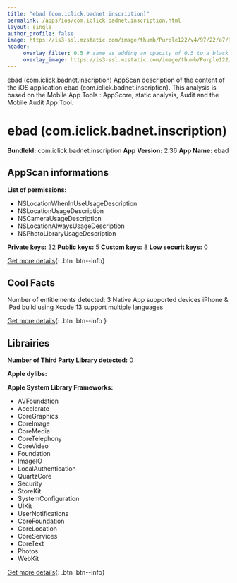 ```yaml
---
title: "ebad (com.iclick.badnet.inscription)"
permalink: /apps/ios/com.iclick.badnet.inscription.html
layout: single
author_profile: false
image: https://is3-ssl.mzstatic.com/image/thumb/Purple122/v4/97/22/a7/9722a7a7-5c7d-577c-02d4-0bc5993a4f83/AppIcon-1x_U007emarketing-0-10-0-85-220.png/512x512bb.jpg
header: 
     overlay_filter: 0.5 # same as adding an opacity of 0.5 to a black background
     overlay_image: https://is3-ssl.mzstatic.com/image/thumb/Purple122/v4/97/22/a7/9722a7a7-5c7d-577c-02d4-0bc5993a4f83/AppIcon-1x_U007emarketing-0-10-0-85-220.png/512x512bb.jpg
---
```

ebad (com.iclick.badnet.inscription) AppScan description of the content of the iOS application ebad (com.iclick.badnet.inscription). This analysis is based on the Mobile App Tools : AppScore, static analysis, Audit and the Mobile Audit App Tool.

# ebad (com.iclick.badnet.inscription)

**BundleId:** com.iclick.badnet.inscription
**App Version:** 2.36
**App Name:** ebad


## AppScan informations 

**List of permissions:** 
- NSLocationWhenInUseUsageDescription
- NSLocationUsageDescription
- NSCameraUsageDescription
- NSLocationAlwaysUsageDescription
- NSPhotoLibraryUsageDescription
  
  
**Private keys:** 32
**Public keys:** 5
**Custom keys:** 8
**Low securit keys:** 0
  
[Get more details](/pricing.html){: .btn .btn--info}

## Cool Facts

Number of entitlements detected: 3
Native App
supported devices iPhone & iPad
build using Xcode 13
support multiple languages
  
[Get more details](/pricing.html){: .btn .btn--info }

## Librairies 
**Number of Third Party Library detected:** 0


**Apple dylibs:**


**Apple System Library Frameworks:**
- AVFoundation
- Accelerate
- CoreGraphics
- CoreImage
- CoreMedia
- CoreTelephony
- CoreVideo
- Foundation
- ImageIO
- LocalAuthentication
- QuartzCore
- Security
- StoreKit
- SystemConfiguration
- UIKit
- UserNotifications
- CoreFoundation
- CoreLocation
- CoreServices
- CoreText
- Photos
- WebKit


  
[Get more details](/pricing.html){: .btn .btn--info}

